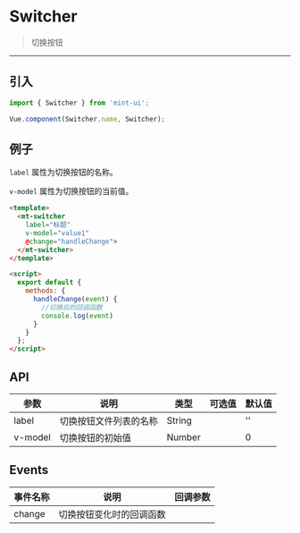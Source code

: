 # Switcher

> 切换按钮

-------------

## 引入

```javascript
import { Switcher } from 'mint-ui';

Vue.component(Switcher.name, Switcher);
```

## 例子

`label` 属性为切换按钮的名称。

`v-model` 属性为切换按钮的当前值。



```html
<template>
  <mt-switcher
    label="标题"
    v-model="value1"
    @change="handleChange">
  </mt-switcher>
</template>

<script>
  export default {
    methods: {
      handleChange(event) {
        //切换后的回调函数
        console.log(event)
      }
    }
  };
</script>
```


## API
| 参数 | 说明 | 类型 | 可选值 | 默认值 |
|------|-------|---------|-------|--------|
| label | 切换按钮文件列表的名称 | String | | '' |
| v-model | 切换按钮的初始值 | Number | | 0 |


## Events
| 事件名称 | 说明 | 回调参数 |
|------|-------|---------|
| change | 切换按钮变化时的回调函数 |  |

<script>
  export default {
    data: function(){
      return {
        value1:""
      }
    },
    methods:{
      handleChange(event) {
        //切换后的回调函数
        console.log(event)
      }
    }
  };
</script>
